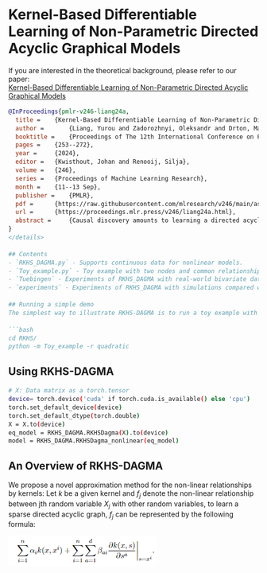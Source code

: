 # Kernel-Based Differentiable Learning of Non-Parametric Directed Acyclic Graphical Models

If you are interested in the theoretical background, please refer to our paper:  
[Kernel-Based Differentiable Learning of Non-Parametric Directed Acyclic Graphical Models](https://proceedings.mlr.press/v246/liang24a.html)

```bibtex
@InProceedings{pmlr-v246-liang24a,
  title = 	 {Kernel-Based Differentiable Learning of Non-Parametric Directed Acyclic Graphical Models},
  author =       {Liang, Yurou and Zadorozhnyi, Oleksandr and Drton, Mathias},
  booktitle = 	 {Proceedings of The 12th International Conference on Probabilistic Graphical Models},
  pages = 	 {253--272},
  year = 	 {2024},
  editor = 	 {Kwisthout, Johan and Renooij, Silja},
  volume = 	 {246},
  series = 	 {Proceedings of Machine Learning Research},
  month = 	 {11--13 Sep},
  publisher =    {PMLR},
  pdf = 	 {https://raw.githubusercontent.com/mlresearch/v246/main/assets/liang24a/liang24a.pdf},
  url = 	 {https://proceedings.mlr.press/v246/liang24a.html},
  abstract = 	 {Causal discovery amounts to learning a directed acyclic graph (DAG) that encodes a causal model. This model selection problem can be challenging due to its large combinatorial search space, particularly when dealing with non-parametric causal models. Recent research has sought to bypass the combinatorial search by reformulating causal discovery as a continuous optimization problem, employing constraints that ensure the acyclicity of the graph. In non-parametric settings, existing approaches typically rely on finite-dimensional approximations of the relationships between nodes, resulting in a score-based continuous optimization problem with a smooth acyclicity constraint. In this work, we develop an alternative approximation method by utilizing reproducing kernel Hilbert spaces (RKHS) and applying general sparsity-inducing regularization terms based on partial derivatives. Within this framework, we introduce an extended RKHS representer theorem. To enforce acyclicity, we advocate the log-determinant formulation of the acyclicity constraint and show its stability. Finally, we assess the performance of our proposed RKHS-DAGMA procedure through simulations and illustrative data analyses.}
}
</details>

## Contents
- `RKHS_DAGMA.py` - Supports continuous data for nonlinear models.
- `Toy_example.py` - Toy example with two nodes and common relationship from quadratic, qubic, inverse or sinus to illustrate RKHS-DAGMA.
- `Tuebingen` - Experiments of RKHS_DAGMA with real-world bivariate datasets.
- `experiments` - Experiments of RKHS_DAGMA with simulations compared with NOTEARS algorithms.

## Running a simple demo
The simplest way to illustrate RKHS-DAGMA is to run a toy example with two nodes where the functional relationship between two nodes is either quadratic, qubic, inverse or sinus:

```bash
cd RKHS/
python -m Toy_example -r quadratic
```

## Using RKHS-DAGMA
```bash
# X: Data matrix as a torch.tensor
device= torch.device('cuda' if torch.cuda.is_available() else 'cpu')
torch.set_default_device(device)
torch.set_default_dtype(torch.double)
X = X.to(device)
eq_model = RKHS_DAGMA.RKHSDagma(X).to(device)
model = RKHS_DAGMA.RKHSDagma_nonlinear(eq_model)
```

## An Overview of RKHS-DAGMA
We propose a novel approximation method for the non-linear relationships by kernels: Let $k$ be a given kernel and $f_j$ denote the non-linear relationship between jth random variable $X_j$ with other random variables, to learn a sparse directed acyclic graph, $f_j$ can be represented by the following formula:

![Formula](Formula.png)

